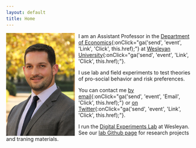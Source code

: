 ```yaml
---
layout: default
title: Home
---
```


<img style="padding-right: 10px; float: left" src="assets/img/Jeff.jpg" height="280" />

I am an Assistant Professor in the [Department of Economics](http://www.wesleyan.edu/econ/){:onClick="ga('send', 'event', 'Link', 'Click', this.href);"} at [Wesleyan University](http://www.wesleyan.edu/){:onClick="ga('send', 'event', 'Link', 'Click', this.href);"}.  

I use lab and field experiments to test theories of pro-social behavior and risk preferences.

You can contact me [by email](mailto:jnaecker@wesleyan.edu){:onClick="ga('send', 'event', 'Email', 'Click', this.href);"} or [on Twitter](https://twitter.com/jnaecker){:onClick="ga('send', 'event', 'Link', 'Click', this.href);"}.

I run the [Digital Experiments Lab](https://naecker-lab.github.io/) at Wesleyan. See our [lab Github page](https://github.com/naecker-lab) for research projects and traning materials.